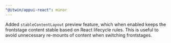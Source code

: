 ```yaml
---
"@itwin/appui-react": minor
---
```


Added `stableContentLayout` preview feature, which when enabled keeps the frontstage content stable based on React lifecycle rules. This is useful to avoid unnecessary re-mounts of content when switching frontstages.
